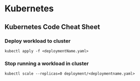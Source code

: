 # Kubernetes

## Kubernetes Code Cheat Sheet
### Deploy workload to cluster 
``` 
kubectl apply -f <deploymentName.yaml>
```

### Stop running a workload in cluster 
``` 
kubectl scale --replicas=0 deployment/<deploymentname.yaml>
```
